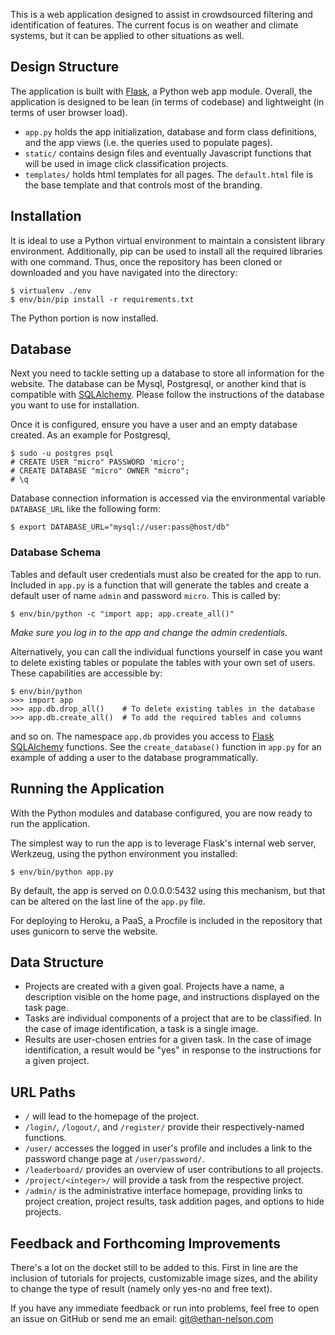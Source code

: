 
This is a web application designed to assist in crowdsourced filtering and identification of features. The current focus is on weather and climate systems, but it can be applied to other situations as well.

## Design Structure

The application is built with [Flask](http://flask.pocoo.org), a Python web app module. Overall, the application is designed to be lean (in terms of codebase) and lightweight (in terms of user browser load).

* `app.py` holds the app initialization, database and form class definitions, and the app views (i.e. the queries used to populate pages).
* `static/` contains design files and eventually Javascript functions that will be used in image click classification projects.
* `templates/` holds html templates for all pages. The `default.html` file is the base template and that controls most of the branding.

## Installation

It is ideal to use a Python virtual environment to maintain a consistent library environment. Additionally, pip can be used to install all the required libraries with one command. Thus, once the repository has been cloned or downloaded and you have navigated into the directory:

~~~
$ virtualenv ./env
$ env/bin/pip install -r requirements.txt
~~~

The Python portion is now installed.

## Database

Next you need to tackle setting up a database to store all information for the website. The database can be Mysql, Postgresql, or another kind that is compatible with [SQLAlchemy](http://www.sqlalchemy.org/). Please follow the instructions of the database you want to use for installation.

Once it is configured, ensure you have a user and an empty database created. As an example for Postgresql,

~~~
$ sudo -u postgres psql
# CREATE USER "micro" PASSWORD 'micro';
# CREATE DATABASE "micro" OWNER "micro";
# \q
~~~

Database connection information is accessed via the environmental variable `DATABASE_URL` like the following form:

~~~
$ export DATABASE_URL="mysql://user:pass@host/db"
~~~

### Database Schema

Tables and default user credentials must also be created for the app to run. Included in `app.py` is a function that will generate the tables and create a default user of name `admin` and password `micro`. This is called by:

~~~
$ env/bin/python -c "import app; app.create_all()"
~~~

*Make sure you log in to the app and change the admin credentials.*

Alternatively, you can call the individual functions yourself in case you want to delete existing tables or populate the tables with your own set of users. These capabilities are accessible by:

~~~
$ env/bin/python
>>> import app
>>> app.db.drop_all()    # To delete existing tables in the database
>>> app.db.create_all()  # To add the required tables and columns
~~~

and so on. The namespace `app.db` provides you access to [Flask SQLAlchemy](http://flask-sqlalchemy.pocoo.org/) functions. See the `create_database()` function in `app.py` for an example of adding a user to the database programmatically.

## Running the Application

With the Python modules and database configured, you are now ready to run the application.

The simplest way to run the app is to leverage Flask's internal web server, Werkzeug, using the python environment you installed:

~~~
$ env/bin/python app.py
~~~

By default, the app is served on 0.0.0.0:5432 using this mechanism, but that can be altered on the last line of the `app.py` file.

For deploying to Heroku, a PaaS, a Procfile is included in the repository that uses gunicorn to serve the website.

## Data Structure

* Projects are created with a given goal. Projects have a name, a description visible on the home page, and instructions displayed on the task page.
* Tasks are individual components of a project that are to be classified. In the case of image identification, a task is a single image.
* Results are user-chosen entries for a given task. In the case of image identification, a result would be "yes" in response to the instructions for a given project.

## URL Paths

* `/` will lead to the homepage of the project.
* `/login/`, `/logout/`, and `/register/` provide their respectively-named functions.
* `/user/` accesses the logged in user's profile and includes a link to the password change page at `/user/password/`.
* `/leaderboard/` provides an overview of user contributions to all projects.
* `/project/<integer>/` will provide a task from the respective project.
* `/admin/` is the administrative interface homepage, providing links to project creation, project results, task addition pages, and options to hide projects.

## Feedback and Forthcoming Improvements

There's a lot on the docket still to be added to this. First in line are the inclusion of tutorials for projects, customizable image sizes, and the ability to change the type of result (namely only yes-no and free text).

If you have any immediate feedback or run into problems, feel free to open an issue on GitHub or send me an email: git@ethan-nelson.com
